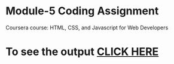 
# Module-5 Coding Assignment

Coursera course: HTML, CSS, and Javascript for Web Developers

# To see the output [CLICK HERE](https://sanket2123.github.io/Coursera-Web-Development/module-5/index.html)
